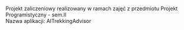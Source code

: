 Projekt zaliczeniowy realizowany w ramach zajęć z przedmiotu Projekt Programistyczny - sem.II  
Nazwa aplikacji: AITrekkingAdvisor 
